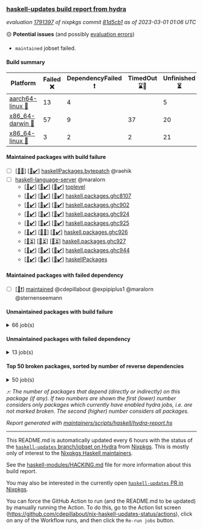 ### [haskell-updates build report from hydra](https://hydra.nixos.org/jobset/nixpkgs/haskell-updates)
*evaluation [1791397](https://hydra.nixos.org/eval/1791397) of nixpkgs commit [81d5cb1](https://github.com/NixOS/nixpkgs/commits/81d5cb1550ef0a58c5ee529c743065cc93a7fb64) as of 2023-03-01 01:06 UTC*

:yellow_circle: **Potential issues** (and possibly [evaluation errors](https://hydra.nixos.org/jobset/nixpkgs/haskell-updates))
  * `maintained` jobset failed.

#### Build summary

 | Platform | Failed :x: | DependencyFailed :heavy_exclamation_mark: | TimedOut :hourglass::no_entry_sign: | Unfinished :hourglass_flowing_sand: | Success :heavy_check_mark: | 
 | --- | --- | --- | --- | --- | --- | 
 | [aarch64-linux :iphone:](https://hydra.nixos.org/eval/1791397?filter=.aarch64-linux) | 13 | 4 |  | 5 | 6459 | 
 | [x86_64-darwin :apple:](https://hydra.nixos.org/eval/1791397?filter=.x86_64-darwin) | 57 | 9 | 37 | 20 | 6320 | 
 | [x86_64-linux :penguin:](https://hydra.nixos.org/eval/1791397?filter=.x86_64-linux) | 3 | 2 | 2 | 21 | 6507 | 
#### Maintained packages with build failure
- [ ] [[:apple::x:]](https://hydra.nixos.org/build/210846243) [[:penguin::heavy_check_mark:]](https://hydra.nixos.org/build/210859588) [haskellPackages.bytepatch](https://hydra.nixos.org/eval/1791397?filter=haskellPackages.bytepatch) @raehik
- [ ] [haskell-language-server](https://hydra.nixos.org/eval/1791397?filter=haskell-language-server) @maralorn
  - [[:iphone::heavy_check_mark:]](https://hydra.nixos.org/build/211025341) [[:apple::heavy_check_mark:]](https://hydra.nixos.org/build/211025404) [[:penguin::heavy_check_mark:]](https://hydra.nixos.org/build/211025355) [toplevel](https://hydra.nixos.org/eval/1791397?filter=haskell-language-server)
  - [[:iphone::heavy_check_mark:]](https://hydra.nixos.org/build/211025344) [[:apple::heavy_check_mark:]](https://hydra.nixos.org/build/211025335) [[:penguin::heavy_check_mark:]](https://hydra.nixos.org/build/211025330) [haskell.packages.ghc8107](https://hydra.nixos.org/eval/1791397?filter=haskell.packages.ghc8107.haskell-language-server)
  - [[:iphone::heavy_check_mark:]](https://hydra.nixos.org/build/211025394) [[:apple::heavy_check_mark:]](https://hydra.nixos.org/build/211025367) [[:penguin::heavy_check_mark:]](https://hydra.nixos.org/build/211025329) [haskell.packages.ghc902](https://hydra.nixos.org/eval/1791397?filter=haskell.packages.ghc902.haskell-language-server)
  - [[:iphone::heavy_check_mark:]](https://hydra.nixos.org/build/211025386) [[:apple::heavy_check_mark:]](https://hydra.nixos.org/build/211025376) [[:penguin::heavy_check_mark:]](https://hydra.nixos.org/build/211025358) [haskell.packages.ghc924](https://hydra.nixos.org/eval/1791397?filter=haskell.packages.ghc924.haskell-language-server)
  - [[:iphone::heavy_check_mark:]](https://hydra.nixos.org/build/211025369) [[:apple::heavy_check_mark:]](https://hydra.nixos.org/build/211025371) [[:penguin::heavy_check_mark:]](https://hydra.nixos.org/build/211025343) [haskell.packages.ghc925](https://hydra.nixos.org/eval/1791397?filter=haskell.packages.ghc925.haskell-language-server)
  - [[:iphone::heavy_check_mark:]](https://hydra.nixos.org/build/211025379) [[:apple::x:]](https://hydra.nixos.org/build/211025411) [[:penguin::heavy_check_mark:]](https://hydra.nixos.org/build/211025351) [haskell.packages.ghc926](https://hydra.nixos.org/eval/1791397?filter=haskell.packages.ghc926.haskell-language-server)
  - [[:iphone::hourglass_flowing_sand:]](https://hydra.nixos.org/build/211025338) [[:apple::hourglass_flowing_sand:]](https://hydra.nixos.org/build/211025410) [[:penguin::hourglass_flowing_sand:]](https://hydra.nixos.org/build/211025408) [haskell.packages.ghc927](https://hydra.nixos.org/eval/1791397?filter=haskell.packages.ghc927.haskell-language-server)
  - [[:iphone::heavy_check_mark:]](https://hydra.nixos.org/build/211025391) [[:apple::heavy_check_mark:]](https://hydra.nixos.org/build/211025395) [[:penguin::heavy_check_mark:]](https://hydra.nixos.org/build/211025352) [haskell.packages.ghc944](https://hydra.nixos.org/eval/1791397?filter=haskell.packages.ghc944.haskell-language-server)
  - [[:iphone::heavy_check_mark:]](https://hydra.nixos.org/build/211025399) [[:apple::heavy_check_mark:]](https://hydra.nixos.org/build/211025396) [[:penguin::heavy_check_mark:]](https://hydra.nixos.org/build/211025372) [haskellPackages](https://hydra.nixos.org/eval/1791397?filter=haskellPackages.haskell-language-server)
#### Maintained packages with failed dependency
- [ ] [[:penguin::heavy_exclamation_mark:]](https://hydra.nixos.org/build/211025392) [maintained](https://hydra.nixos.org/eval/1791397?filter=maintained) @cdepillabout @expipiplus1 @maralorn @sternenseemann
#### Unmaintained packages with build failure
<details><summary>66 job(s) </summary>

- [ ] [[:iphone::heavy_check_mark:]](https://hydra.nixos.org/build/210845972) [[:apple::x:]](https://hydra.nixos.org/build/210855355) [[:penguin::heavy_check_mark:]](https://hydra.nixos.org/build/210854185) [haskellPackages.quic](https://hydra.nixos.org/eval/1791397?filter=haskellPackages.quic)  :arrow_heading_up: 2 | 2
- [ ] [[:iphone::x:]](https://hydra.nixos.org/build/210859985) [[:apple::heavy_check_mark:]](https://hydra.nixos.org/build/210852685) [[:penguin::heavy_check_mark:]](https://hydra.nixos.org/build/210849316) [haskellPackages.Crypto](https://hydra.nixos.org/eval/1791397?filter=haskellPackages.Crypto)  :arrow_heading_up: 1 | 22
- [ ] [[:iphone::heavy_check_mark:]](https://hydra.nixos.org/build/210852319) [[:apple::x:]](https://hydra.nixos.org/build/210850706) [[:penguin::heavy_check_mark:]](https://hydra.nixos.org/build/210859046) [haskellPackages.thyme](https://hydra.nixos.org/eval/1791397?filter=haskellPackages.thyme)  :arrow_heading_up: 1 | 15
- [ ] [[:iphone::x:]](https://hydra.nixos.org/build/210857403) [[:apple::heavy_check_mark:]](https://hydra.nixos.org/build/210857948) [[:penguin::heavy_check_mark:]](https://hydra.nixos.org/build/210843096) [haskellPackages.hw-simd](https://hydra.nixos.org/eval/1791397?filter=haskellPackages.hw-simd)  :arrow_heading_up: 1 | 8
- [ ] [[:iphone::heavy_check_mark:]](https://hydra.nixos.org/build/210853079) [[:apple::x:]](https://hydra.nixos.org/build/210849115) [[:penguin::heavy_check_mark:]](https://hydra.nixos.org/build/210847805) [haskellPackages.inline-r](https://hydra.nixos.org/eval/1791397?filter=haskellPackages.inline-r)  :arrow_heading_up: 1 | 4
- [ ] [[:iphone::heavy_check_mark:]](https://hydra.nixos.org/build/210856770) [[:apple::x:]](https://hydra.nixos.org/build/210849073) [[:penguin::x:]](https://hydra.nixos.org/build/210844804) [haskellPackages.type-natural](https://hydra.nixos.org/eval/1791397?filter=haskellPackages.type-natural)  :arrow_heading_up: 1 | 4
- [ ] [[:iphone::x:]](https://hydra.nixos.org/build/210850261) [[:apple::heavy_check_mark:]](https://hydra.nixos.org/build/210846954) [[:penguin::heavy_check_mark:]](https://hydra.nixos.org/build/210858076) [haskellPackages.long-double](https://hydra.nixos.org/eval/1791397?filter=haskellPackages.long-double)  :arrow_heading_up: 1 | 2
- [ ] [[:iphone::heavy_check_mark:]](https://hydra.nixos.org/build/210843633) [[:apple::x:]](https://hydra.nixos.org/build/210845944) [[:penguin::heavy_check_mark:]](https://hydra.nixos.org/build/210860039) [haskellPackages.posix-socket](https://hydra.nixos.org/eval/1791397?filter=haskellPackages.posix-socket)  :arrow_heading_up: 1 | 2
- [ ] [[:iphone::heavy_check_mark:]](https://hydra.nixos.org/build/210947469) [[:apple::x:]](https://hydra.nixos.org/build/210947486) [[:penguin::heavy_check_mark:]](https://hydra.nixos.org/build/210947461) [haskellPackages.gi-gdkx11](https://hydra.nixos.org/eval/1791397?filter=haskellPackages.gi-gdkx11)  :arrow_heading_up: 1 | 1
- [ ] [[:iphone::x:]](https://hydra.nixos.org/build/210856854) [[:apple::heavy_check_mark:]](https://hydra.nixos.org/build/210853088) [[:penguin::heavy_check_mark:]](https://hydra.nixos.org/build/210861159) [haskellPackages.nlopt-haskell](https://hydra.nixos.org/eval/1791397?filter=haskellPackages.nlopt-haskell)  :arrow_heading_up: 1 | 1
- [ ] [[:iphone::heavy_check_mark:]](https://hydra.nixos.org/build/210846200) [[:apple::x:]](https://hydra.nixos.org/build/210853043) [[:penguin::heavy_check_mark:]](https://hydra.nixos.org/build/210858378) [haskellPackages.openal-ffi](https://hydra.nixos.org/eval/1791397?filter=haskellPackages.openal-ffi)  :arrow_heading_up: 1 | 1
- [ ] [[:apple::x:]](https://hydra.nixos.org/build/210849235) [[:penguin::heavy_check_mark:]](https://hydra.nixos.org/build/210843342) [haskellPackages.swisstable](https://hydra.nixos.org/eval/1791397?filter=haskellPackages.swisstable)  :arrow_heading_up: 1 | 1
- [ ] [[:iphone::x:]](https://hydra.nixos.org/build/210854317) [[:apple::x:]](https://hydra.nixos.org/build/210854229) [[:penguin::x:]](https://hydra.nixos.org/build/210848638) [haskellPackages.exon](https://hydra.nixos.org/eval/1791397?filter=haskellPackages.exon)  :arrow_heading_up: 0 | 13
- [ ] [[:iphone::x:]](https://hydra.nixos.org/build/210843527) [[:apple::heavy_check_mark:]](https://hydra.nixos.org/build/210859668) [[:penguin::heavy_check_mark:]](https://hydra.nixos.org/build/210855686) [haskellPackages.freetype2](https://hydra.nixos.org/eval/1791397?filter=haskellPackages.freetype2)  :arrow_heading_up: 0 | 9
- [ ] [[:iphone::heavy_check_mark:]](https://hydra.nixos.org/build/210861102) [[:apple::x:]](https://hydra.nixos.org/build/210846466) [[:penguin::heavy_check_mark:]](https://hydra.nixos.org/build/210852260) [haskellPackages.pipes-zlib](https://hydra.nixos.org/eval/1791397?filter=haskellPackages.pipes-zlib)  :arrow_heading_up: 0 | 5
- [ ] [[:iphone::x:]](https://hydra.nixos.org/build/210856100) [[:apple::heavy_check_mark:]](https://hydra.nixos.org/build/210856379) [[:penguin::heavy_check_mark:]](https://hydra.nixos.org/build/210851900) [haskellPackages.picosat](https://hydra.nixos.org/eval/1791397?filter=haskellPackages.picosat)  :arrow_heading_up: 0 | 3
- [ ] [[:iphone::heavy_check_mark:]](https://hydra.nixos.org/build/210851944) [[:apple::x:]](https://hydra.nixos.org/build/210860353) [[:penguin::heavy_check_mark:]](https://hydra.nixos.org/build/210851670) [haskellPackages.h-raylib](https://hydra.nixos.org/eval/1791397?filter=haskellPackages.h-raylib)  :arrow_heading_up: 0 | 1
- [ ] [[:iphone::heavy_check_mark:]](https://hydra.nixos.org/build/210859809) [[:apple::x:]](https://hydra.nixos.org/build/210843700) [[:penguin::heavy_check_mark:]](https://hydra.nixos.org/build/210846159) [haskellPackages.hamid](https://hydra.nixos.org/eval/1791397?filter=haskellPackages.hamid)  :arrow_heading_up: 0 | 1
- [ ] [[:iphone::heavy_check_mark:]](https://hydra.nixos.org/build/210849012) [[:apple::x:]](https://hydra.nixos.org/build/210859393) [[:penguin::heavy_check_mark:]](https://hydra.nixos.org/build/210859716) [haskellPackages.hmatrix-morpheus](https://hydra.nixos.org/eval/1791397?filter=haskellPackages.hmatrix-morpheus)  :arrow_heading_up: 0 | 1
- [ ] [[:iphone::heavy_check_mark:]](https://hydra.nixos.org/build/210844609) [[:apple::x:]](https://hydra.nixos.org/build/210848571) [[:penguin::heavy_check_mark:]](https://hydra.nixos.org/build/210854888) [haskellPackages.huckleberry](https://hydra.nixos.org/eval/1791397?filter=haskellPackages.huckleberry)  :arrow_heading_up: 0 | 1
- [ ] [[:iphone::heavy_check_mark:]](https://hydra.nixos.org/build/210847099) [[:apple::x:]](https://hydra.nixos.org/build/210857663) [[:penguin::heavy_check_mark:]](https://hydra.nixos.org/build/210857412) [haskellPackages.select](https://hydra.nixos.org/eval/1791397?filter=haskellPackages.select)  :arrow_heading_up: 0 | 1
- [ ] [[:iphone::heavy_check_mark:]](https://hydra.nixos.org/build/210853339) [[:apple::x:]](https://hydra.nixos.org/build/210844564) [[:penguin::heavy_check_mark:]](https://hydra.nixos.org/build/210857995) [haskellPackages.sysinfo](https://hydra.nixos.org/eval/1791397?filter=haskellPackages.sysinfo)  :arrow_heading_up: 0 | 1
- [ ] [[:iphone::heavy_check_mark:]](https://hydra.nixos.org/build/210845646) [[:apple::x:]](https://hydra.nixos.org/build/210842785) [[:penguin::heavy_check_mark:]](https://hydra.nixos.org/build/210852701) [haskellPackages.FractalArt](https://hydra.nixos.org/eval/1791397?filter=haskellPackages.FractalArt) 
- [ ] [[:iphone::x:]](https://hydra.nixos.org/build/210845133) [[:apple::heavy_check_mark:]](https://hydra.nixos.org/build/210855852) [[:penguin::heavy_check_mark:]](https://hydra.nixos.org/build/210846529) [haskellPackages.HsASA](https://hydra.nixos.org/eval/1791397?filter=haskellPackages.HsASA) 
- [ ] [[:iphone::heavy_check_mark:]](https://hydra.nixos.org/build/210851554) [[:apple::x:]](https://hydra.nixos.org/build/210850824) [[:penguin::heavy_check_mark:]](https://hydra.nixos.org/build/210859354) [haskellPackages.al](https://hydra.nixos.org/eval/1791397?filter=haskellPackages.al) 
- [ ] [[:iphone::heavy_check_mark:]](https://hydra.nixos.org/build/210848211) [[:apple::x:]](https://hydra.nixos.org/build/210855588) [[:penguin::heavy_check_mark:]](https://hydra.nixos.org/build/210842833) [haskellPackages.env-extra](https://hydra.nixos.org/eval/1791397?filter=haskellPackages.env-extra) 
- [ ] [[:iphone::heavy_check_mark:]](https://hydra.nixos.org/build/210848700) [[:apple::x:]](https://hydra.nixos.org/build/210847174) [[:penguin::heavy_check_mark:]](https://hydra.nixos.org/build/210842252) [haskellPackages.epub-tools](https://hydra.nixos.org/eval/1791397?filter=haskellPackages.epub-tools) 
- [ ] [[:iphone::heavy_check_mark:]](https://hydra.nixos.org/build/210857301) [[:apple::x:]](https://hydra.nixos.org/build/210854694) [[:penguin::heavy_check_mark:]](https://hydra.nixos.org/build/210854258) [haskellPackages.float128](https://hydra.nixos.org/eval/1791397?filter=haskellPackages.float128) 
- [ ] [[:iphone::heavy_check_mark:]](https://hydra.nixos.org/build/210861044) [[:apple::x:]](https://hydra.nixos.org/build/210857579) [[:penguin::heavy_check_mark:]](https://hydra.nixos.org/build/210856727) [haskellPackages.fudgets](https://hydra.nixos.org/eval/1791397?filter=haskellPackages.fudgets) 
- [ ] [[:iphone::heavy_check_mark:]](https://hydra.nixos.org/build/210857313) [[:apple::x:]](https://hydra.nixos.org/build/210848521) [[:penguin::heavy_check_mark:]](https://hydra.nixos.org/build/210860804) [haskellPackages.gerrit](https://hydra.nixos.org/eval/1791397?filter=haskellPackages.gerrit) 
- [ ] [[:apple::x:]](https://hydra.nixos.org/build/210947500) [haskellPackages.gi-gtkosxapplication](https://hydra.nixos.org/eval/1791397?filter=haskellPackages.gi-gtkosxapplication) 
- [ ] [[:apple::x:]](https://hydra.nixos.org/build/210857147) [haskellPackages.gtk-mac-integration](https://hydra.nixos.org/eval/1791397?filter=haskellPackages.gtk-mac-integration) 
- [ ] [[:iphone::heavy_check_mark:]](https://hydra.nixos.org/build/210841776) [[:apple::x:]](https://hydra.nixos.org/build/210852162) [[:penguin::heavy_check_mark:]](https://hydra.nixos.org/build/210847507) [haskellPackages.gtk-traymanager](https://hydra.nixos.org/eval/1791397?filter=haskellPackages.gtk-traymanager) 
- [ ] [[:apple::x:]](https://hydra.nixos.org/build/210860850) [haskellPackages.gtk3-mac-integration](https://hydra.nixos.org/eval/1791397?filter=haskellPackages.gtk3-mac-integration) 
- [ ] [[:iphone::heavy_check_mark:]](https://hydra.nixos.org/build/210841581) [[:apple::x:]](https://hydra.nixos.org/build/210850219) [[:penguin::heavy_check_mark:]](https://hydra.nixos.org/build/210843000) [haskellPackages.highlight](https://hydra.nixos.org/eval/1791397?filter=haskellPackages.highlight) 
- [ ] [[:iphone::heavy_check_mark:]](https://hydra.nixos.org/build/210851577) [[:apple::x:]](https://hydra.nixos.org/build/210858181) [[:penguin::heavy_check_mark:]](https://hydra.nixos.org/build/210852320) [haskellPackages.hinotify-conduit](https://hydra.nixos.org/eval/1791397?filter=haskellPackages.hinotify-conduit) 
- [ ] [[:iphone::heavy_check_mark:]](https://hydra.nixos.org/build/210845747) [[:apple::x:]](https://hydra.nixos.org/build/210841778) [[:penguin::heavy_check_mark:]](https://hydra.nixos.org/build/210843926) [haskellPackages.hsshellscript](https://hydra.nixos.org/eval/1791397?filter=haskellPackages.hsshellscript) 
- [ ] [[:iphone::heavy_check_mark:]](https://hydra.nixos.org/build/210849129) [[:apple::x:]](https://hydra.nixos.org/build/210850539) [[:penguin::heavy_check_mark:]](https://hydra.nixos.org/build/210850607) [haskellPackages.hssourceinfo](https://hydra.nixos.org/eval/1791397?filter=haskellPackages.hssourceinfo) 
- [ ] [[:iphone::heavy_check_mark:]](https://hydra.nixos.org/build/210861144) [[:apple::x:]](https://hydra.nixos.org/build/210860551) [[:penguin::heavy_check_mark:]](https://hydra.nixos.org/build/210841850) [haskellPackages.hunspell-hs](https://hydra.nixos.org/eval/1791397?filter=haskellPackages.hunspell-hs) 
- [ ] [[:apple::x:]](https://hydra.nixos.org/build/210850285) [[:penguin::heavy_check_mark:]](https://hydra.nixos.org/build/210860900) [haskellPackages.inline-asm](https://hydra.nixos.org/eval/1791397?filter=haskellPackages.inline-asm) 
- [ ] [[:iphone::heavy_check_mark:]](https://hydra.nixos.org/build/210843343) [[:apple::x:]](https://hydra.nixos.org/build/210851819) [[:penguin::heavy_check_mark:]](https://hydra.nixos.org/build/210842078) [haskellPackages.interprocess](https://hydra.nixos.org/eval/1791397?filter=haskellPackages.interprocess) 
- [ ] [[:iphone::heavy_check_mark:]](https://hydra.nixos.org/build/210847643) [[:apple::x:]](https://hydra.nixos.org/build/210855753) [[:penguin::heavy_check_mark:]](https://hydra.nixos.org/build/210848021) [haskellPackages.intricacy](https://hydra.nixos.org/eval/1791397?filter=haskellPackages.intricacy) 
- [ ] [[:iphone::heavy_check_mark:]](https://hydra.nixos.org/build/210858947) [[:apple::x:]](https://hydra.nixos.org/build/210857908) [[:penguin::heavy_check_mark:]](https://hydra.nixos.org/build/210845784) [haskellPackages.ipcvar](https://hydra.nixos.org/eval/1791397?filter=haskellPackages.ipcvar) 
- [ ] [[:apple::x:]](https://hydra.nixos.org/build/210849712) [haskellPackages.kqueue](https://hydra.nixos.org/eval/1791397?filter=haskellPackages.kqueue) 
- [ ] [[:iphone::heavy_check_mark:]](https://hydra.nixos.org/build/210850693) [[:apple::x:]](https://hydra.nixos.org/build/210846030) [[:penguin::heavy_check_mark:]](https://hydra.nixos.org/build/210858928) [haskellPackages.linux-framebuffer](https://hydra.nixos.org/eval/1791397?filter=haskellPackages.linux-framebuffer) 
- [ ] [[:iphone::heavy_check_mark:]](https://hydra.nixos.org/build/210843499) [[:apple::x:]](https://hydra.nixos.org/build/210844997) [[:penguin::heavy_check_mark:]](https://hydra.nixos.org/build/210850361) [haskellPackages.mediawiki2latex](https://hydra.nixos.org/eval/1791397?filter=haskellPackages.mediawiki2latex) 
- [ ] [[:iphone::heavy_check_mark:]](https://hydra.nixos.org/build/210858561) [[:apple::x:]](https://hydra.nixos.org/build/210847823) [[:penguin::heavy_check_mark:]](https://hydra.nixos.org/build/210843165) [haskellPackages.memfd](https://hydra.nixos.org/eval/1791397?filter=haskellPackages.memfd) 
- [ ] [[:iphone::heavy_check_mark:]](https://hydra.nixos.org/build/210960445) [[:apple::x:]](https://hydra.nixos.org/build/210960449) [[:penguin::heavy_check_mark:]](https://hydra.nixos.org/build/210960408) [haskellPackages.nix-serve-ng](https://hydra.nixos.org/eval/1791397?filter=haskellPackages.nix-serve-ng) 
- [ ] [[:iphone::heavy_check_mark:]](https://hydra.nixos.org/build/210857171) [[:apple::x:]](https://hydra.nixos.org/build/210857311) [[:penguin::heavy_check_mark:]](https://hydra.nixos.org/build/210860316) [haskellPackages.persistent-pagination](https://hydra.nixos.org/eval/1791397?filter=haskellPackages.persistent-pagination) 
- [ ] [[:iphone::heavy_check_mark:]](https://hydra.nixos.org/build/210851225) [[:apple::x:]](https://hydra.nixos.org/build/210859123) [[:penguin::heavy_check_mark:]](https://hydra.nixos.org/build/210855243) [haskellPackages.phatsort](https://hydra.nixos.org/eval/1791397?filter=haskellPackages.phatsort) 
- [ ] [[:iphone::heavy_check_mark:]](https://hydra.nixos.org/build/210855723) [[:apple::x:]](https://hydra.nixos.org/build/210847255) [[:penguin::heavy_check_mark:]](https://hydra.nixos.org/build/210848070) [haskellPackages.ping-wrapper](https://hydra.nixos.org/eval/1791397?filter=haskellPackages.ping-wrapper) 
- [ ] [[:iphone::heavy_check_mark:]](https://hydra.nixos.org/build/210853824) [[:apple::x:]](https://hydra.nixos.org/build/210856951) [[:penguin::heavy_check_mark:]](https://hydra.nixos.org/build/210851732) [haskellPackages.posix-timer](https://hydra.nixos.org/eval/1791397?filter=haskellPackages.posix-timer) 
- [ ] [[:iphone::heavy_check_mark:]](https://hydra.nixos.org/build/210844776) [[:apple::x:]](https://hydra.nixos.org/build/210842927) [[:penguin::heavy_check_mark:]](https://hydra.nixos.org/build/210844822) [haskellPackages.procex](https://hydra.nixos.org/eval/1791397?filter=haskellPackages.procex) 
- [ ] [[:iphone::heavy_check_mark:]](https://hydra.nixos.org/build/210855668) [[:apple::x:]](https://hydra.nixos.org/build/210847140) [[:penguin::heavy_check_mark:]](https://hydra.nixos.org/build/210854187) [haskellPackages.pthread](https://hydra.nixos.org/eval/1791397?filter=haskellPackages.pthread) 
- [ ] [[:iphone::x:]](https://hydra.nixos.org/build/210853985) [[:apple::x:]](https://hydra.nixos.org/build/210843148) [[:penguin::x:]](https://hydra.nixos.org/build/210845914) [haskellPackages.quickcheck-lockstep](https://hydra.nixos.org/eval/1791397?filter=haskellPackages.quickcheck-lockstep) 
- [ ] [[:iphone::heavy_check_mark:]](https://hydra.nixos.org/build/210857287) [[:apple::x:]](https://hydra.nixos.org/build/210857114) [[:penguin::heavy_check_mark:]](https://hydra.nixos.org/build/210844322) [haskellPackages.sandwich-webdriver](https://hydra.nixos.org/eval/1791397?filter=haskellPackages.sandwich-webdriver) 
- [ ] [[:iphone::heavy_check_mark:]](https://hydra.nixos.org/build/210846612) [[:apple::x:]](https://hydra.nixos.org/build/210856474) [[:penguin::hourglass::no_entry_sign:]](https://hydra.nixos.org/build/210848916) [haskellPackages.servant-serialization](https://hydra.nixos.org/eval/1791397?filter=haskellPackages.servant-serialization) 
- [ ] [[:iphone::x:]](https://hydra.nixos.org/build/210849186) [[:apple::heavy_check_mark:]](https://hydra.nixos.org/build/210845785) [[:penguin::heavy_check_mark:]](https://hydra.nixos.org/build/210841370) [haskellPackages.significant-figures](https://hydra.nixos.org/eval/1791397?filter=haskellPackages.significant-figures) 
- [ ] [[:iphone::heavy_check_mark:]](https://hydra.nixos.org/build/210851899) [[:apple::x:]](https://hydra.nixos.org/build/210858099) [[:penguin::heavy_check_mark:]](https://hydra.nixos.org/build/210849656) [haskellPackages.tailfile-hinotify](https://hydra.nixos.org/eval/1791397?filter=haskellPackages.tailfile-hinotify) 
- [ ] [[:iphone::x:]](https://hydra.nixos.org/build/210854991) [[:penguin::heavy_check_mark:]](https://hydra.nixos.org/build/210851640) [haskellPackages.tasty-papi](https://hydra.nixos.org/eval/1791397?filter=haskellPackages.tasty-papi) 
- [ ] [[:iphone::x:]](https://hydra.nixos.org/build/210857778) [[:apple::heavy_check_mark:]](https://hydra.nixos.org/build/210846275) [[:penguin::heavy_check_mark:]](https://hydra.nixos.org/build/210855325) [haskellPackages.the-snip](https://hydra.nixos.org/eval/1791397?filter=haskellPackages.the-snip) 
- [ ] [[:iphone::x:]](https://hydra.nixos.org/build/210849158) [[:apple::heavy_check_mark:]](https://hydra.nixos.org/build/210857689) [[:penguin::heavy_check_mark:]](https://hydra.nixos.org/build/210854456) [haskellPackages.wiringPi](https://hydra.nixos.org/eval/1791397?filter=haskellPackages.wiringPi) 
- [ ] [[:iphone::heavy_check_mark:]](https://hydra.nixos.org/build/210848519) [[:apple::x:]](https://hydra.nixos.org/build/210843118) [[:penguin::heavy_check_mark:]](https://hydra.nixos.org/build/210859497) [haskellPackages.xmonad-utils](https://hydra.nixos.org/eval/1791397?filter=haskellPackages.xmonad-utils) 
- [ ] [[:iphone::heavy_check_mark:]](https://hydra.nixos.org/build/210858543) [[:apple::x:]](https://hydra.nixos.org/build/210852079) [[:penguin::heavy_check_mark:]](https://hydra.nixos.org/build/210847081) [haskellPackages.yoga](https://hydra.nixos.org/eval/1791397?filter=haskellPackages.yoga) 
- [ ] [[:iphone::heavy_check_mark:]](https://hydra.nixos.org/build/210858731) [[:apple::x:]](https://hydra.nixos.org/build/210846659) [[:penguin::heavy_check_mark:]](https://hydra.nixos.org/build/210850768) [haskellPackages.zot](https://hydra.nixos.org/eval/1791397?filter=haskellPackages.zot) 
- [ ] [[:iphone::heavy_check_mark:]](https://hydra.nixos.org/build/210848412) [[:apple::x:]](https://hydra.nixos.org/build/210844319) [[:penguin::heavy_check_mark:]](https://hydra.nixos.org/build/210850517) [haskellPackages.zxcvbn-c](https://hydra.nixos.org/eval/1791397?filter=haskellPackages.zxcvbn-c) 
</details>

#### Unmaintained packages with failed dependency
<details><summary>13 job(s) </summary>

- [ ] [[:iphone::heavy_check_mark:]](https://hydra.nixos.org/build/210841985) [[:apple::heavy_exclamation_mark:]](https://hydra.nixos.org/build/210841548) [[:penguin::heavy_check_mark:]](https://hydra.nixos.org/build/210847856) [haskellPackages.http3](https://hydra.nixos.org/eval/1791397?filter=haskellPackages.http3)  :arrow_heading_up: 1 | 1
- [ ] [[:iphone::heavy_exclamation_mark:]](https://hydra.nixos.org/build/210855194) [[:apple::heavy_check_mark:]](https://hydra.nixos.org/build/210858815) [[:penguin::heavy_check_mark:]](https://hydra.nixos.org/build/210852601) [haskellPackages.hw-dsv](https://hydra.nixos.org/eval/1791397?filter=haskellPackages.hw-dsv)  :arrow_heading_up: 0 | 3
- [ ] [[:iphone::heavy_check_mark:]](https://hydra.nixos.org/build/210858207) [[:apple::heavy_exclamation_mark:]](https://hydra.nixos.org/build/210855579) [[:penguin::heavy_exclamation_mark:]](https://hydra.nixos.org/build/210858598) [haskellPackages.sized](https://hydra.nixos.org/eval/1791397?filter=haskellPackages.sized)  :arrow_heading_up: 0 | 2
- [ ] [[:iphone::heavy_exclamation_mark:]](https://hydra.nixos.org/build/210844328) [[:apple::heavy_check_mark:]](https://hydra.nixos.org/build/210847485) [[:penguin::heavy_check_mark:]](https://hydra.nixos.org/build/210841746) [haskellPackages.hS3](https://hydra.nixos.org/eval/1791397?filter=haskellPackages.hS3)  :arrow_heading_up: 0 | 1
- [ ] [[:iphone::heavy_check_mark:]](https://hydra.nixos.org/build/210847628) [[:apple::heavy_exclamation_mark:]](https://hydra.nixos.org/build/210855293) [[:penguin::heavy_check_mark:]](https://hydra.nixos.org/build/210852333) [haskellPackages.network-dns](https://hydra.nixos.org/eval/1791397?filter=haskellPackages.network-dns)  :arrow_heading_up: 0 | 1
- [ ] [[:iphone::heavy_check_mark:]](https://hydra.nixos.org/build/210861134) [[:apple::heavy_exclamation_mark:]](https://hydra.nixos.org/build/210855291) [[:penguin::heavy_check_mark:]](https://hydra.nixos.org/build/210846768) [haskellPackages.H](https://hydra.nixos.org/eval/1791397?filter=haskellPackages.H) 
- [ ] [[:iphone::heavy_check_mark:]](https://hydra.nixos.org/build/210844116) [[:apple::heavy_exclamation_mark:]](https://hydra.nixos.org/build/210851881) [[:penguin::heavy_check_mark:]](https://hydra.nixos.org/build/210844495) [haskellPackages.fastparser](https://hydra.nixos.org/eval/1791397?filter=haskellPackages.fastparser) 
- [ ] [[:iphone::heavy_exclamation_mark:]](https://hydra.nixos.org/build/210851709) [[:apple::heavy_check_mark:]](https://hydra.nixos.org/build/210842311) [[:penguin::heavy_check_mark:]](https://hydra.nixos.org/build/210860422) [haskellPackages.hmatrix-nlopt](https://hydra.nixos.org/eval/1791397?filter=haskellPackages.hmatrix-nlopt) 
- [ ] [[:apple::heavy_exclamation_mark:]](https://hydra.nixos.org/build/210848979) [[:penguin::heavy_check_mark:]](https://hydra.nixos.org/build/210857828) [haskellPackages.hs-swisstable-hashtables-class](https://hydra.nixos.org/eval/1791397?filter=haskellPackages.hs-swisstable-hashtables-class) 
- [ ] [[:iphone::heavy_check_mark:]](https://hydra.nixos.org/build/210846610) [[:apple::heavy_exclamation_mark:]](https://hydra.nixos.org/build/210852169) [[:penguin::heavy_check_mark:]](https://hydra.nixos.org/build/210860078) [haskellPackages.ihaskell-inline-r](https://hydra.nixos.org/eval/1791397?filter=haskellPackages.ihaskell-inline-r) 
- [ ] [[:iphone::heavy_exclamation_mark:]](https://hydra.nixos.org/build/210854334) [[:apple::heavy_check_mark:]](https://hydra.nixos.org/build/210859084) [[:penguin::heavy_check_mark:]](https://hydra.nixos.org/build/210861119) [haskellPackages.rounded-hw](https://hydra.nixos.org/eval/1791397?filter=haskellPackages.rounded-hw) 
- [ ] [[:iphone::heavy_check_mark:]](https://hydra.nixos.org/build/210844128) [[:apple::heavy_exclamation_mark:]](https://hydra.nixos.org/build/210846127) [[:penguin::heavy_check_mark:]](https://hydra.nixos.org/build/210848905) [haskellPackages.warp-quic](https://hydra.nixos.org/eval/1791397?filter=haskellPackages.warp-quic) 
- [ ] [[:iphone::heavy_check_mark:]](https://hydra.nixos.org/build/210841629) [[:apple::heavy_exclamation_mark:]](https://hydra.nixos.org/build/210852404) [[:penguin::heavy_check_mark:]](https://hydra.nixos.org/build/210853869) [haskellPackages.xbattbar](https://hydra.nixos.org/eval/1791397?filter=haskellPackages.xbattbar) 
</details>

#### Top 50 broken packages, sorted by number of reverse dependencies
<details><summary>50 job(s) </summary>

[amazonka-core](https://packdeps.haskellers.com/reverse/amazonka-core) :arrow_heading_up: 188  
[gogol-core](https://packdeps.haskellers.com/reverse/gogol-core) :arrow_heading_up: 184  
[haskell98](https://packdeps.haskellers.com/reverse/haskell98) :arrow_heading_up: 153  
[th-desugar](https://packdeps.haskellers.com/reverse/th-desugar) :arrow_heading_up: 57  
[enumerator](https://packdeps.haskellers.com/reverse/enumerator) :arrow_heading_up: 56  
[util](https://packdeps.haskellers.com/reverse/util) :arrow_heading_up: 49  
[derive](https://packdeps.haskellers.com/reverse/derive) :arrow_heading_up: 48  
[amazonka](https://packdeps.haskellers.com/reverse/amazonka) :arrow_heading_up: 46  
[cgi](https://packdeps.haskellers.com/reverse/cgi) :arrow_heading_up: 46  
[TypeCompose](https://packdeps.haskellers.com/reverse/TypeCompose) :arrow_heading_up: 45  
[accelerate](https://packdeps.haskellers.com/reverse/accelerate) :arrow_heading_up: 42  
[PrimitiveArray](https://packdeps.haskellers.com/reverse/PrimitiveArray) :arrow_heading_up: 35  
[rank1dynamic](https://packdeps.haskellers.com/reverse/rank1dynamic) :arrow_heading_up: 33  
[distributed-static](https://packdeps.haskellers.com/reverse/distributed-static) :arrow_heading_up: 31  
[distributed-process](https://packdeps.haskellers.com/reverse/distributed-process) :arrow_heading_up: 30  
[iteratee](https://packdeps.haskellers.com/reverse/iteratee) :arrow_heading_up: 29  
[storablevector](https://packdeps.haskellers.com/reverse/storablevector) :arrow_heading_up: 29  
[sydtest](https://packdeps.haskellers.com/reverse/sydtest) :arrow_heading_up: 26  
[crypto-numbers](https://packdeps.haskellers.com/reverse/crypto-numbers) :arrow_heading_up: 25  
[either-unwrap](https://packdeps.haskellers.com/reverse/either-unwrap) :arrow_heading_up: 25  
[crypto-pubkey](https://packdeps.haskellers.com/reverse/crypto-pubkey) :arrow_heading_up: 22  
[haskelldb](https://packdeps.haskellers.com/reverse/haskelldb) :arrow_heading_up: 22  
[wxdirect](https://packdeps.haskellers.com/reverse/wxdirect) :arrow_heading_up: 22  
[BiobaseTypes](https://packdeps.haskellers.com/reverse/BiobaseTypes) :arrow_heading_up: 21  
[alg](https://packdeps.haskellers.com/reverse/alg) :arrow_heading_up: 21  
[amazonka-s3](https://packdeps.haskellers.com/reverse/amazonka-s3) :arrow_heading_up: 21  
[mmsyn2](https://packdeps.haskellers.com/reverse/mmsyn2) :arrow_heading_up: 21  
[polysemy-resume](https://packdeps.haskellers.com/reverse/polysemy-resume) :arrow_heading_up: 21  
[wxc](https://packdeps.haskellers.com/reverse/wxc) :arrow_heading_up: 21  
[biocore](https://packdeps.haskellers.com/reverse/biocore) :arrow_heading_up: 20  
[bzlib](https://packdeps.haskellers.com/reverse/bzlib) :arrow_heading_up: 20  
[polysemy-conc](https://packdeps.haskellers.com/reverse/polysemy-conc) :arrow_heading_up: 20  
[wxcore](https://packdeps.haskellers.com/reverse/wxcore) :arrow_heading_up: 20  
[attoparsec-enumerator](https://packdeps.haskellers.com/reverse/attoparsec-enumerator) :arrow_heading_up: 19  
[bytestring-show](https://packdeps.haskellers.com/reverse/bytestring-show) :arrow_heading_up: 19  
[fay](https://packdeps.haskellers.com/reverse/fay) :arrow_heading_up: 19  
[wx](https://packdeps.haskellers.com/reverse/wx) :arrow_heading_up: 19  
[BiobaseENA](https://packdeps.haskellers.com/reverse/BiobaseENA) :arrow_heading_up: 18  
[asn1-data](https://packdeps.haskellers.com/reverse/asn1-data) :arrow_heading_up: 18  
[dbus-core](https://packdeps.haskellers.com/reverse/dbus-core) :arrow_heading_up: 18  
[gtksourceview2](https://packdeps.haskellers.com/reverse/gtksourceview2) :arrow_heading_up: 18  
[hsc3](https://packdeps.haskellers.com/reverse/hsc3) :arrow_heading_up: 18  
[polysemy-log](https://packdeps.haskellers.com/reverse/polysemy-log) :arrow_heading_up: 18  
[ukrainian-phonetics-basic](https://packdeps.haskellers.com/reverse/ukrainian-phonetics-basic) :arrow_heading_up: 18  
[BiobaseXNA](https://packdeps.haskellers.com/reverse/BiobaseXNA) :arrow_heading_up: 17  
[HGamer3D-Data](https://packdeps.haskellers.com/reverse/HGamer3D-Data) :arrow_heading_up: 17  
[certificate](https://packdeps.haskellers.com/reverse/certificate) :arrow_heading_up: 17  
[clash-prelude](https://packdeps.haskellers.com/reverse/clash-prelude) :arrow_heading_up: 17  
[dbus-client](https://packdeps.haskellers.com/reverse/dbus-client) :arrow_heading_up: 17  
[gconf](https://packdeps.haskellers.com/reverse/gconf) :arrow_heading_up: 17  
</details>


*:arrow_heading_up:: The number of packages that depend (directly or indirectly) on this package (if any). If two numbers are shown the first (lower) number considers only packages which currently have enabled hydra jobs, i.e. are not marked broken. The second (higher) number considers all packages.*

*Report generated with [maintainers/scripts/haskell/hydra-report.hs](https://github.com/NixOS/nixpkgs/blob/haskell-updates/maintainers/scripts/haskell/hydra-report.hs)*


----------------------------------------------------------------------

This README.md is automatically updated every 6 hours with the status of the
[`haskell-updates` branch/jobset on Hydra](https://hydra.nixos.org/jobset/nixpkgs/haskell-updates)
from [Nixpkgs](https://github.com/NixOS/nixpkgs).  This is mostly only of
interest to the [Nixpkgs Haskell maintainers](https://github.com/orgs/NixOS/teams/haskell).

See the
[haskell-modules/HACKING.md](https://github.com/NixOS/nixpkgs/blob/haskell-updates/pkgs/development/haskell-modules/HACKING.md)
file for more information about this build report.

You may also be interested in the currently open
[`haskell-updates` PR in Nixpkgs](https://github.com/nixos/nixpkgs/pulls?q=is%3Apr+is%3Aopen+head%3Ahaskell-updates).

You can force the GitHub Action to run (and the README.md to be updated) by
manually running the Action.  To do this, go to the Action list screen
(https://github.com/cdepillabout/nix-haskell-updates-status/actions),
click on any of the Workflow runs, and then click the `Re-run jobs` button.
